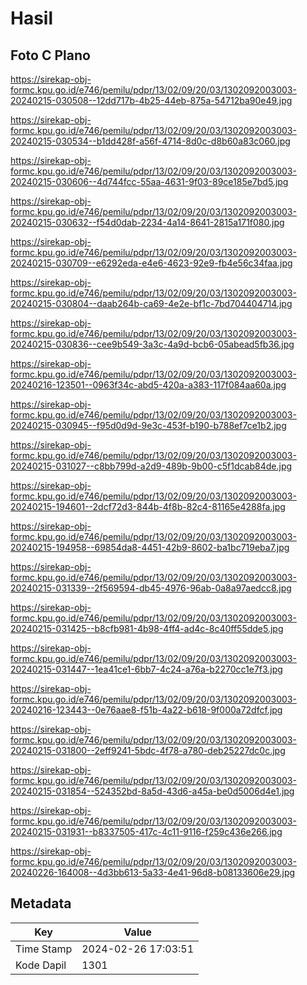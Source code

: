 # Hasil

## Foto C Plano

https://sirekap-obj-formc.kpu.go.id/e746/pemilu/pdpr/13/02/09/20/03/1302092003003-20240215-030508--12dd717b-4b25-44eb-875a-54712ba90e49.jpg

https://sirekap-obj-formc.kpu.go.id/e746/pemilu/pdpr/13/02/09/20/03/1302092003003-20240215-030534--b1dd428f-a56f-4714-8d0c-d8b60a83c060.jpg

https://sirekap-obj-formc.kpu.go.id/e746/pemilu/pdpr/13/02/09/20/03/1302092003003-20240215-030606--4d744fcc-55aa-4631-9f03-89ce185e7bd5.jpg

https://sirekap-obj-formc.kpu.go.id/e746/pemilu/pdpr/13/02/09/20/03/1302092003003-20240215-030632--f54d0dab-2234-4a14-8641-2815a171f080.jpg

https://sirekap-obj-formc.kpu.go.id/e746/pemilu/pdpr/13/02/09/20/03/1302092003003-20240215-030709--e6292eda-e4e6-4623-92e9-fb4e56c34faa.jpg

https://sirekap-obj-formc.kpu.go.id/e746/pemilu/pdpr/13/02/09/20/03/1302092003003-20240215-030804--daab264b-ca69-4e2e-bf1c-7bd704404714.jpg

https://sirekap-obj-formc.kpu.go.id/e746/pemilu/pdpr/13/02/09/20/03/1302092003003-20240215-030836--cee9b549-3a3c-4a9d-bcb6-05abead5fb36.jpg

https://sirekap-obj-formc.kpu.go.id/e746/pemilu/pdpr/13/02/09/20/03/1302092003003-20240216-123501--0963f34c-abd5-420a-a383-117f084aa60a.jpg

https://sirekap-obj-formc.kpu.go.id/e746/pemilu/pdpr/13/02/09/20/03/1302092003003-20240215-030945--f95d0d9d-9e3c-453f-b190-b788ef7ce1b2.jpg

https://sirekap-obj-formc.kpu.go.id/e746/pemilu/pdpr/13/02/09/20/03/1302092003003-20240215-031027--c8bb799d-a2d9-489b-9b00-c5f1dcab84de.jpg

https://sirekap-obj-formc.kpu.go.id/e746/pemilu/pdpr/13/02/09/20/03/1302092003003-20240215-194601--2dcf72d3-844b-4f8b-82c4-81165e4288fa.jpg

https://sirekap-obj-formc.kpu.go.id/e746/pemilu/pdpr/13/02/09/20/03/1302092003003-20240215-194958--69854da8-4451-42b9-8602-ba1bc719eba7.jpg

https://sirekap-obj-formc.kpu.go.id/e746/pemilu/pdpr/13/02/09/20/03/1302092003003-20240215-031339--2f569594-db45-4976-96ab-0a8a97aedcc8.jpg

https://sirekap-obj-formc.kpu.go.id/e746/pemilu/pdpr/13/02/09/20/03/1302092003003-20240215-031425--b8cfb981-4b98-4ff4-ad4c-8c40ff55dde5.jpg

https://sirekap-obj-formc.kpu.go.id/e746/pemilu/pdpr/13/02/09/20/03/1302092003003-20240215-031447--1ea41ce1-6bb7-4c24-a76a-b2270cc1e7f3.jpg

https://sirekap-obj-formc.kpu.go.id/e746/pemilu/pdpr/13/02/09/20/03/1302092003003-20240216-123443--0e76aae8-f51b-4a22-b618-9f000a72dfcf.jpg

https://sirekap-obj-formc.kpu.go.id/e746/pemilu/pdpr/13/02/09/20/03/1302092003003-20240215-031800--2eff9241-5bdc-4f78-a780-deb25227dc0c.jpg

https://sirekap-obj-formc.kpu.go.id/e746/pemilu/pdpr/13/02/09/20/03/1302092003003-20240215-031854--524352bd-8a5d-43d6-a45a-be0d5006d4e1.jpg

https://sirekap-obj-formc.kpu.go.id/e746/pemilu/pdpr/13/02/09/20/03/1302092003003-20240215-031931--b8337505-417c-4c11-9116-f259c436e266.jpg

https://sirekap-obj-formc.kpu.go.id/e746/pemilu/pdpr/13/02/09/20/03/1302092003003-20240226-164008--4d3bb613-5a33-4e41-96d8-b08133606e29.jpg


## Metadata

| Key        | Value               |
| ---------- | ------------------- |
| Time Stamp | 2024-02-26 17:03:51 |
| Kode Dapil | 1301                |



